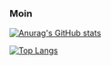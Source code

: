 ### Moin

[![Anurag's GitHub stats](https://github-readme-stats.vercel.app/api?username=30jannik06&title_color=fffff0&icon_color=fffff0&text_color=ffff00&bg_color=151515)](https://github.com/30jannik06/)

<!--[![Top Langs](https://github-readme-stats.vercel.app/api/top-langs/?username=30jannik06)](https://github.com/30jannik06/github-readme-stats)-->


[![Top Langs](https://github-readme-stats.vercel.app/api/top-langs/?username=30jannik06&layout=compact)](https://github.com/30jannik06/github-readme-stats)


<!--
**30jannik06/30jannik06** is a ✨ _special_ ✨ repository because its `README.md` (this file) appears on your GitHub profile.

Here are some ideas to get you started:

- 🔭 I’m currently working on ...
- 🌱 I’m currently learning ...
- 👯 I’m looking to collaborate on ...
- 🤔 I’m looking for help with ...
- 💬 Ask me about ...
- 📫 How to reach me: ...
- 😄 Pronouns: ...
- ⚡ Fun fact: ...
-->
